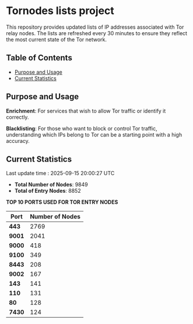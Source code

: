 # Tornodes lists project

This repository provides updated lists of IP addresses associated with Tor relay nodes. The lists are refreshed every 30 minutes to ensure they reflect the most current state of the Tor network.

## Table of Contents

- [Purpose and Usage](#purpose-and-usage)
- [Current Statistics](#current-statistics)


## Purpose and Usage

**Enrichment**: For services that wish to allow Tor traffic or identify it correctly.

**Blacklisting**: For those who want to block or control Tor traffic, understanding which IPs belong to Tor can be a starting point with a high accuracy.

## Current Statistics

Last update time : 2025-09-15 20:00:27 UTC

- **Total Number of Nodes**: 9849
- **Total of Entry Nodes**: 8852

**TOP 10 PORTS USED FOR TOR ENTRY NODES**

| **Port** | **Number of Nodes** |
|------|-----------------|
| **443**   | 2769  |
| **9001**   | 2041  |
| **9000**   | 418  |
| **9100**   | 349  |
| **8443**   | 208  |
| **9002**   | 167  |
| **143**   | 141  |
| **110**   | 131  |
| **80**   | 128  |
| **7430**   | 124  |

